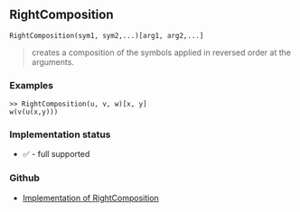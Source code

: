 ## RightComposition

```
RightComposition(sym1, sym2,...)[arg1, arg2,...]
```

> creates a composition of the symbols applied in reversed order at the arguments.


### Examples

```
>> RightComposition(u, v, w)[x, y]
w(v(u(x,y)))
```







### Implementation status

* &#x2705; - full supported

### Github

* [Implementation of RightComposition](https://github.com/axkr/symja_android_library/blob/master/symja_android_library/matheclipse-core/src/main/java/org/matheclipse/core/builtin/ListFunctions.java#L6344) 
